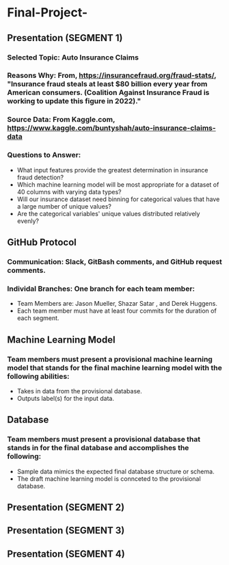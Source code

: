 # Final-Project-

## Presentation (SEGMENT 1)

### Selected Topic: Auto Insurance Claims
### Reasons Why: From, https://insurancefraud.org/fraud-stats/, "Insurance fraud steals at least $80 billion every year from American consumers. (Coalition Against Insurance Fraud is working to update this figure in 2022)."
### Source Data: From Kaggle.com, https://www.kaggle.com/buntyshah/auto-insurance-claims-data
### Questions to Answer: 
- What input features provide the greatest determination in insurance fraud detection?
- Which machine learning model will be most appropriate for a dataset of 40 columns with varying data types?
- Will our insurance dataset need binning for categorical values that have a large number of unique values?
- Are the categorical variables' unique values distributed relatively evenly?

## GitHub Protocol

### Communication: Slack, GitBash comments, and GitHub request comments.

### Individal Branches: One branch for each team member:
- Team Members are: Jason Mueller, Shazar Satar , and Derek Huggens.
- Each team member must have at least four commits for the duration of each segment.

## Machine Learning Model

### Team members must present a provisional machine learning model that stands for the final machine learning model with the following abilities:
- Takes in data from the provisional database.
- Outputs label(s) for the input data.

## Database

### Team members must present a provisional database that stands in for the final database and accomplishes the following:
- Sample data mimics the expected final database structure or schema.
- The draft machine learning model is connceted to the provisional database.

## Presentation (SEGMENT 2)

## Presentation (SEGMENT 3)

## Presentation (SEGMENT 4)



